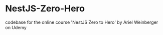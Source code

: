 # NestJS-Zero-Hero
codebase for the online course 'NestJS Zero to Hero' by Ariel Weinberger on Udemy

